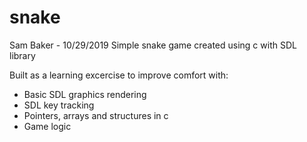 # snake
Sam Baker - 10/29/2019
Simple snake game created using c with SDL library

Built as a learning excercise to improve comfort with:
- Basic SDL graphics rendering
- SDL key tracking
- Pointers, arrays and structures in c
- Game logic
